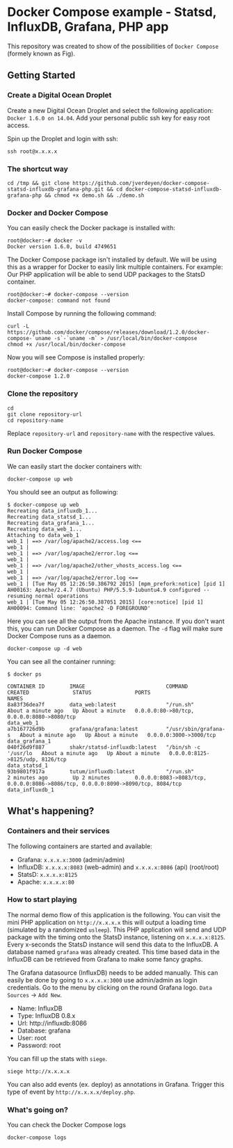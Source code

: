 # Docker Compose example - Statsd, InfluxDB, Grafana, PHP app

This repository was created to show of the possibilities of `Docker Compose` (formely known as Fig).

## Getting Started

### Create a Digital Ocean Droplet

Create a new Digital Ocean Droplet and select the following application: `Docker 1.6.0 on 14.04`.
Add your personal public ssh key for easy root access.

Spin up the Droplet and login with ssh:

```
ssh root@x.x.x.x
```

### The shortcut way

```
cd /tmp && git clone https://github.com/jverdeyen/docker-compose-statsd-influxdb-grafana-php.git && cd docker-compose-statsd-influxdb-grafana-php && chmod +x demo.sh && ./demo.sh
```

### Docker and Docker Compose

You can easily check the Docker package is installed with:

```
root@docker:~# docker -v
Docker version 1.6.0, build 4749651
```

The Docker Compose package isn't installed by default. We will be using this as a wrapper for Docker to easily link multiple containers.
For example: Our PHP application will be able to send UDP packages to the StatsD container.

```
root@docker:~# docker-compose --version
docker-compose: command not found
```

Install Compose by running the following command:

```
curl -L https://github.com/docker/compose/releases/download/1.2.0/docker-compose-`uname -s`-`uname -m` > /usr/local/bin/docker-compose
chmod +x /usr/local/bin/docker-compose
```

Now you will see Compose is installed properly:

```
root@docker:~# docker-compose --version
docker-compose 1.2.0
```

### Clone the repository

```
cd
git clone repository-url
cd repository-name
```

Replace `repository-url` and `repository-name` with the respective values.

### Run Docker Compose

We can easily start the docker containers with:

```
docker-compose up web
```

You should see an output as following:

```
$ docker-compose up web
Recreating data_influxdb_1...
Recreating data_statsd_1...
Recreating data_grafana_1...
Recreating data_web_1...
Attaching to data_web_1
web_1 | ==> /var/log/apache2/access.log <==
web_1 |
web_1 | ==> /var/log/apache2/error.log <==
web_1 |
web_1 | ==> /var/log/apache2/other_vhosts_access.log <==
web_1 |
web_1 | ==> /var/log/apache2/error.log <==
web_1 | [Tue May 05 12:26:50.386792 2015] [mpm_prefork:notice] [pid 1] AH00163: Apache/2.4.7 (Ubuntu) PHP/5.5.9-1ubuntu4.9 configured -- resuming normal operations
web_1 | [Tue May 05 12:26:50.387051 2015] [core:notice] [pid 1] AH00094: Command line: 'apache2 -D FOREGROUND'
```

Here you can see all the output from the Apache instance.
If you don't want this, you can run Docker Compose as a daemon. The `-d` flag will make sure Docker Compose runs as a daemon.

```
docker-compose up -d web
```

You can see all the container running:

```
$ docker ps

CONTAINER ID        IMAGE                          COMMAND                CREATED              STATUS              PORTS                                                                              NAMES
8a83f36dea7f        data_web:latest                "/run.sh"              About a minute ago   Up About a minute   0.0.0.0:80->80/tcp, 0.0.0.0:8080->8080/tcp                                         data_web_1
a7b167726d9b        grafana/grafana:latest         "/usr/sbin/grafana-s   About a minute ago   Up About a minute   0.0.0.0:3000->3000/tcp                                                             data_grafana_1
040f26d9f887        shakr/statsd-influxdb:latest   "/bin/sh -c '/usr/lo   About a minute ago   Up About a minute   0.0.0.0:8125->8125/udp, 8126/tcp                                                   data_statsd_1
93b9801f917a        tutum/influxdb:latest          "/run.sh"              2 minutes ago        Up 2 minutes        0.0.0.0:8083->8083/tcp, 0.0.0.0:8086->8086/tcp, 0.0.0.0:8090->8090/tcp, 8084/tcp   data_influxdb_1
```

## What's happening?

### Containers and their services

The following containers are started and available:

* Grafana: `x.x.x.x:3000` (admin/admin)
* InfluxDB: `x.x.x.x:8083` (web-admin) and `x.x.x.x:8086` (api) (root/root)
* StatsD: `x.x.x.x:8125`
* Apache: `x.x.x.x:80`

### How to start playing

The normal demo flow of this application is the following.
You can visit the mini PHP application on `http://x.x.x.x` this will output a loading time (simulated by a randomized `usleep`).
This PHP application will send and UDP package with the timing onto the StatsD instance, listening on `x.x.x.x:8125`.
Every x-seconds the StatsD instance will send this data to the InfluxDB. A database named `grafana` was already created.
This time based data in the InfluxDB can be retrieved from Grafana to make some fancy graphs.

The Grafana datasource (InfluxDB) needs to be added manually. This can easily be done by going to `x.x.x.x:3000` use admin/admin as login credentials.
Go to the menu by clicking on the round Grafana logo. `Data Sources` -> `Add New`.

* Name: InfluxDB
* Type: InfluxDB 0.8.x
* Url: http://influxdb:8086
* Database: grafana
* User: root
* Password: root

You can fill up the stats with `siege`.

```
siege http://x.x.x.x
```

You can also add events (ex. deploy) as annotations in Grafana.
Trigger this type of event by `http://x.x.x.x/deploy.php`.


### What's going on?

You can check the Docker Compose logs

```
docker-compose logs
```
